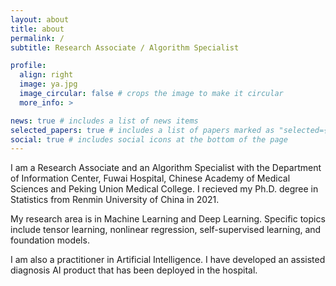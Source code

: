 ```yaml
---
layout: about
title: about
permalink: /
subtitle: Research Associate / Algorithm Specialist  

profile:
  align: right
  image: ya.jpg
  image_circular: false # crops the image to make it circular
  more_info: >

news: true # includes a list of news items
selected_papers: true # includes a list of papers marked as "selected={true}"
social: true # includes social icons at the bottom of the page
---
```


I am a Research Associate and an Algorithm Specialist with the Department of Information Center, Fuwai Hospital, Chinese Academy of Medical Sciences and Peking Union Medical College. I recieved my Ph.D. degree in Statistics from Renmin University of China in 2021.

My research area is in Machine Learning and Deep Learning. Specific topics include tensor learning, nonlinear regression, self-supervised learning, and foundation models.

I am also a practitioner in Artificial Intelligence. I have developed an assisted diagnosis AI product that has been deployed in the hospital.

